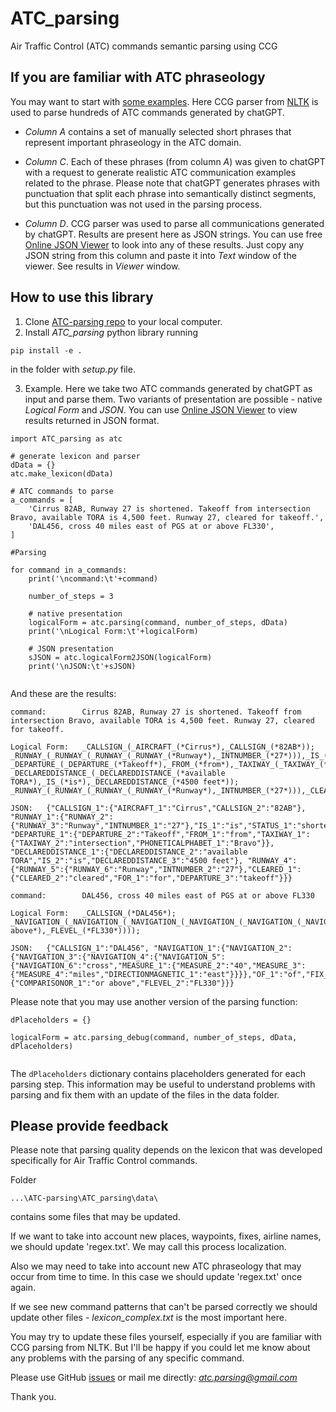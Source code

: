 # ATC_parsing

Air Traffic Control (ATC) commands semantic parsing using CCG

## If you are familiar with ATC phraseology

 You may want to start with [some examples](https://docs.google.com/spreadsheets/d/1Fr4dt8nmRrr1WSoAIHm-hq7fppCmUkuwXlGL64Xg2-g/edit?usp=sharing). Here CCG parser from [NLTK](https://github.com/nltk) is used to parse hundreds of ATC commands generated by chatGPT.

- *Column A* contains a set of manually selected short phrases that represent important phraseology in the ATC domain.

- *Column C*. Each of these phrases (from column *A*) was given to chatGPT with a request to generate realistic ATC communication examples related to the phrase.  Please note that chatGPT generates phrases with punctuation that split each phrase into semantically distinct segments, but this punctuation was not used in the parsing process.

- *Column D*. CCG parser was used to parse all communications generated by chatGPT. Results are present here as JSON strings. You can use free [Online JSON Viewer](https://jsonviewer.stack.hu/) to look into any of these results. Just copy any JSON string from this column and paste it into *Text* window of the viewer. See results in *Viewer* window.

## How to use this library ##

1. Clone [ATC-parsing repo](https://github.com/sash-tim/ATC-parsing) to your local computer.
2. Install *ATC_parsing* python library running

``` 
pip install -e .
``` 
in the folder with *setup.py* file.

3. Example. Here we take  two ATC commands generated by chatGPT as input and parse them. Two variants of presentation are possible - native *Logical Form* and *JSON*. You can use [Online JSON Viewer](https://jsonviewer.stack.hu/) to view results returned in JSON format.

```
import ATC_parsing as atc

# generate lexicon and parser
dData = {}
atc.make_lexicon(dData)

# ATC commands to parse
a_commands = [
    'Cirrus 82AB, Runway 27 is shortened. Takeoff from intersection Bravo, available TORA is 4,500 feet. Runway 27, cleared for takeoff.',
    'DAL456, cross 40 miles east of PGS at or above FL330',
]

#Parsing

for command in a_commands:
    print('\ncommand:\t'+command)

    number_of_steps = 3

    # native presentation
    logicalForm = atc.parsing(command, number_of_steps, dData)
    print('\nLogical Form:\t'+logicalForm)
    
    # JSON presentation
    sJSON = atc.logicalForm2JSON(logicalForm)
    print('\nJSON:\t'+sJSON)
    
```

And these are the results:

```
command:        Cirrus 82AB, Runway 27 is shortened. Takeoff from intersection Bravo, available TORA is 4,500 feet. Runway 27, cleared for takeoff.

Logical Form:   _CALLSIGN_(_AIRCRAFT_(*Cirrus*),_CALLSIGN_(*82AB*)); _RUNWAY_(_RUNWAY_(_RUNWAY_(_RUNWAY_(*Runway*),_INTNUMBER_(*27*))),_IS_(*is*),_STATUS_(*shortened*)); _DEPARTURE_(_DEPARTURE_(*Takeoff*),_FROM_(*from*),_TAXIWAY_(_TAXIWAY_(*intersection*),_PHONETICALPHABET_(*Bravo*))); _DECLAREDDISTANCE_(_DECLAREDDISTANCE_(*available TORA*),_IS_(*is*),_DECLAREDDISTANCE_(*4500 feet*)); _RUNWAY_(_RUNWAY_(_RUNWAY_(_RUNWAY_(*Runway*),_INTNUMBER_(*27*))),_CLEARED_(_CLEARED_(_CLEARED_(*cleared*),_FOR_(*for*),_DEPARTURE_(*takeoff*))));      

JSON:   {"CALLSIGN_1":{"AIRCRAFT_1":"Cirrus","CALLSIGN_2":"82AB"}, "RUNWAY_1":{"RUNWAY_2":{"RUNWAY_3":"Runway","INTNUMBER_1":"27"},"IS_1":"is","STATUS_1":"shortened"}, "DEPARTURE_1":{"DEPARTURE_2":"Takeoff","FROM_1":"from","TAXIWAY_1":{"TAXIWAY_2":"intersection","PHONETICALPHABET_1":"Bravo"}}, "DECLAREDDISTANCE_1":{"DECLAREDDISTANCE_2":"available TORA","IS_2":"is","DECLAREDDISTANCE_3":"4500 feet"}, "RUNWAY_4":{"RUNWAY_5":{"RUNWAY_6":"Runway","INTNUMBER_2":"27"},"CLEARED_1":{"CLEARED_2":"cleared","FOR_1":"for","DEPARTURE_3":"takeoff"}}}

command:        DAL456, cross 40 miles east of PGS at or above FL330

Logical Form:   _CALLSIGN_(*DAL456*); _NAVIGATION_(_NAVIGATION_(_NAVIGATION_(_NAVIGATION_(_NAVIGATION_(_NAVIGATION_(*cross*),_MEASURE_(_MEASURE_(*40*),_MEASURE_(_MEASURE_(*miles*),_DIRECTIONMAGNETIC_(*east*))))),_OF_(*of*),_FIX_(*PGS*))),_AT_(*at*),_FLEVEL_(_FLEVEL_(_COMPARISONOR_(*or above*),_FLEVEL_(*FL330*))));

JSON:   {"CALLSIGN_1":"DAL456", "NAVIGATION_1":{"NAVIGATION_2":{"NAVIGATION_3":{"NAVIGATION_4":{"NAVIGATION_5":{"NAVIGATION_6":"cross","MEASURE_1":{"MEASURE_2":"40","MEASURE_3":{"MEASURE_4":"miles","DIRECTIONMAGNETIC_1":"east"}}}},"OF_1":"of","FIX_1":"PGS"}},"AT_1":"at","FLEVEL_1":{"COMPARISONOR_1":"or above","FLEVEL_2":"FL330"}}}
```
Please note that you may use another version of the parsing function:

```
dPlaceholders = {}

logicalForm = atc.parsing_debug(command, number_of_steps, dData, dPlaceholders)
    
```
The ```dPlaceholders``` dictionary contains placeholders generated for each parsing step. This information may be useful to understand problems with parsing and fix them with an update of the files in the data folder.



## Please provide feedback ##

Please note that parsing quality depends on the lexicon that was developed specifically for Air Traffic Control commands. 

Folder 
```
...\ATC-parsing\ATC_parsing\data\
```

contains some files that may be updated. 

If we want to take into account new places, waypoints, fixes, airline names, we should update 'regex.txt'. We may call this process localization.

Also we may need to take into account new ATC phraseology that may occur from time to time. In this case we should update 'regex.txt' once again.

If we see new command patterns that can't be parsed correctly we should update other files - *lexicon_complex.txt* is the most important here.

You may try to update these files yourself, especially if you are familiar with CCG parsing from NLTK. But I'll be happy if you could let me know about any problems with the parsing of any specific command.

Please use GitHub [issues](https://github.com/sash-tim/ATC-parsing/issues) or mail me directly: *atc.parsing@gmail.com*

Thank you.